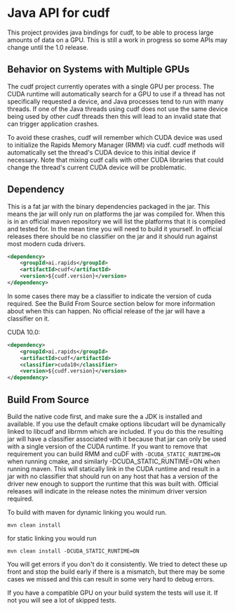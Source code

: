 # Java API for cudf

This project provides java bindings for cudf, to be able to process large amounts of data on
a GPU. This is still a work in progress so some APIs may change until the 1.0 release.

## Behavior on Systems with Multiple GPUs

The cudf project currently operates with a single GPU per process.  The CUDA runtime will
automatically search for a GPU to use if a thread has not specifically requested a device,
and Java processes tend to run with many threads.  If one of the Java threads using cudf
does not use the same device being used by other cudf threads then this will lead to an
invalid state that can trigger application crashes.

To avoid these crashes, cudf will remember which CUDA device was used to initialize the
Rapids Memory Manager (RMM) via cudf.  cudf methods will automatically set the thread's
CUDA device to this initial device if necessary.  Note that mixing cudf calls with other
CUDA libraries that could change the thread's current CUDA device will be problematic.

## Dependency

This is a fat jar with the binary dependencies packaged in the jar.  This means the jar will only
run on platforms the jar was compiled for.  When this is in an official maven repository we will
list the platforms that it is compiled and tested for.  In the mean time you will need to build it
yourself. In official releases there should be no classifier on the jar and it should run against
most modern cuda drivers.

```xml
<dependency>
    <groupId>ai.rapids</groupId>
    <artifactId>cudf</artifactId>
    <version>${cudf.version}</version>
</dependency>
```

In some cases there may be a classifier to indicate the version of cuda required. See the 
Build From Source section below for more information about when this can happen. No official
release of the jar will have a classifier on it.

CUDA 10.0:
```xml
<dependency>
    <groupId>ai.rapids</groupId>
    <artifactId>cudf</artifactId>
    <classifier>cuda10</classifier>
    <version>${cudf.version}</version>
</dependency>
```

## Build From Source

Build the native code first, and make sure the a JDK is installed and available. 
If you use the default cmake options libcudart will be dynamically linked to libcudf and librmm
which are included.  If you do this the resulting jar will have a classifier associated with it
because that jar can only be used with a single version of the CUDA runtime.  If you want
to remove that requirement you can build RMM and cuDF with `-DCUDA_STATIC_RUNTIME=ON` when
running cmake, and similarly -DCUDA_STATIC_RUNTIME=ON when running maven.  This will statically 
link in the CUDA runtime and result in a jar with no
classifier that should run on any host that has a version of the driver new enough to support
the runtime that this was built with.  Official releases will indicate in the release notes
the minimum driver version required.

To build with maven for dynamic linking you would run.

```
mvn clean install
```

for static linking you would run

```
mvn clean install -DCUDA_STATIC_RUNTIME=ON
```

You will get errors if you don't do it consistently.  We tried to detect these up front and stop the build early if there is a mismatch, but there may be some cases we missed and this can result in some very hard to debug errors.

If you have a compatible GPU on your build system the tests will use it.  If not you will see a
lot of skipped tests.
